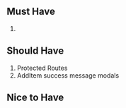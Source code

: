 ## Must Have
1. 

## Should Have
1. Protected Routes
1. AddItem success message modals

## Nice to Have
